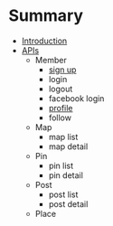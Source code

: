 # Summary

* [Introduction](README.md)
* [APIs](apis.md)
  * Member
    * [sign up](apis/sign-up.md)
    * login
    * logout
    * facebook login
    * [profile](apis/profile.md)
    * follow
  * Map
    * map list
    * map detail
  * Pin
    * pin list
    * pin detail
  * Post
    * post list
    * post detail
  * Place

